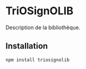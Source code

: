 # TriOSignOLIB

Description de la bibliothèque.

## Installation

```bash
npm install triosignolib
```

